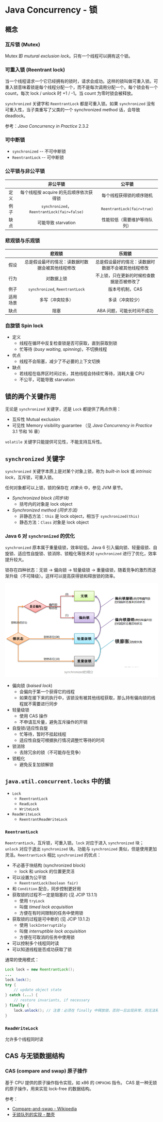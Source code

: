 # Java Concurrency - 锁

## 概念

### 互斥锁 (Mutex)

Mutex 即 _mutural exclusion lock_。只有一个线程可以拥有这个锁。

### 可重入锁 (Reentrant lock)

当一个线程请求一个它已经拥有的锁时，请求会成功。这样的锁叫做可重入锁。可重入锁意味着锁是每个线程分配一个，而不是每次调用分配一个。每个锁会有一个 count，每次 lock / unlock 时 +1 / -1。当 count 为零时锁会被释放。

`synchronized` 关键字和 `ReentrantLock` 都是可重入锁。如果 `synchronized` 没有可重入性，当子类重写了父类的一个 synchronized method 话，会导致 deadlock。

参考：_Java Concurrency in Practice_ 2.3.2

### 可中断锁

+ `synchronized` -- 不可中断锁
+ `ReentrantLock` -- 可中断锁

### 公平锁与非公平锁

| | 非公平锁 | 公平锁 |
| :-: | :-: | :-: |
| 定义 | 每个线程按 acquire 的先后顺序依次获得锁 | 每个线程获得锁的顺序随机 |
| 例子 | `synchronized`，`ReentrantLock(fair=false)`| `ReentrantLock(fair=true)` |
| 缺点 | 可能导致 starvation | 性能较低（需要维护等待队列）|

### 悲观锁与乐观锁

| | 悲观锁 | 乐观锁 |
| :-: | :-: | :-: |
| 假设 | 总是假设最坏的情况：读数据时数据会被其他线程修改 | 总是假设最好的情况：读数据时数据不会被其他线程修改 |
| 行为 | 对数据上锁 | 不上锁，只在更新的时候检查数据是否被修改了 |
| 例子 | `synchronized`, `ReentrantLock` | 版本号机制，CAS |
| 适用场景 | 多写（冲突较多） | 多读（冲突较少） |
| 缺点 | 阻塞 | ABA 问题，可能长时间不成功 |

### 自旋锁 Spin lock

+ 定义
  + 线程在循环中反复检查锁是否可获取，直到获取到锁
  + 忙等待 (_busy waiting, spinning_)，不切换线程
+ 优点
  + 线程不会阻塞，减少了不必要的上下文切换
+ 缺点
  + 若线程在临界区时间过长，其他线程会持续忙等待，消耗大量 CPU
  + 不公平，可能导致 starvation

## 锁的两个关键作用

无论是 `synchronized` 关键字，还是 `Lock` 都提供了两点作用：

+ 互斥性 Mutual exclusion
+ 可见性 Memory visibility guarantee （见 _Java Concurrency in Practice_ 3.1 节和 16 章）

`volatile` 关键字只能提供可见性，不能支持互斥性。

## `synchronized` 关键字

`synchronized` 关键字本质上是对某个对象上锁，称为 _built-in lock_ 或 _intrinsic lock_，互斥锁，可重入锁。

任何对象都可以上锁，锁的保存在 _对象头_ 中，参见 JVM 章节。

+ _Synchronized block (同步块)_ 
  + 括号内的对象是 lock object
+ _Synchronized method (同步方法)_
  + 非静态方法：`this` 是 lock object，相当于 `synchronized(this)`
  + 静态方法：`Class` 对象是 lock object

### Java 6 对 `synchronized` 的优化

`synchronized` 原本属于重量级锁，效率较低。Java 6 引入偏向锁、轻量级锁、自旋锁、适应性自旋锁、锁消除、锁粗化等技术对 `synchronized` 进行了优化，效率提升较大。

锁存在四种状态：无锁 -> 偏向锁 -> 轻量级锁 -> 重量级锁，随着竞争的激烈而逐渐升级（不可降级）。这样可以提高获得锁和释放锁的效率。

![JVM lock state](concurrency/lock-state.png)

+ 偏向锁 (_baised lock_)
  + 会偏向于第一个获得它的线程
  + 如果在接下来的执行中，该锁没有被其他线程获取，那么持有偏向锁的线程就不需要进行同步
+ 轻量级锁
  + 使用 CAS 操作
  + 不申请互斥量，避免互斥操作的开销
+ 自旋锁/适应性自旋
  + 忙等待，暂时不挂起线程
  + 适应性自旋可根据执行情况调整忙等待的时间
+ 锁消除
  + 去除冗余的锁（不可能存在竞争）
+ 锁粗化
  + 避免反复加锁解锁

## `java.util.concurrent.locks` 中的锁

+ `Lock`
  + `ReentrantLock`
  + `ReadLock`
  + `WriteLock`
+ `ReadWriteLock`
  + `ReentrantReadWriteLock`

### `ReentrantLock`

`ReentrantLock`，互斥锁，可重入锁。`lock` 对应于进入 `synchronized` 块； `unlock` 对应于退出 `synchronized` 块。功能与 `synchronized` 类似，但是使用更加灵活。`ReentrantLock` 相比 `synchronized` 的优点：

+ 不必基于块结构 (synchronized block)
  + lock 和 unlock 的位置更灵活
+ 可以设置为公平锁
  + `ReentrantLock(boolean fair)`
+ 和 `Condition` 配合，同步控制更好用
+ 获取锁的过程不一定是阻塞的 (见 JCIP 13.1.1)
  + 使用 `tryLock`
  + 叫做 _timed lock acquisition_
  + 方便在有时间限制的任务中使用锁
+ 获取锁的过程是可中断的 (见 JCIP 13.1.2)
  + 使用 `lockInterruptibly`
  + 叫做 _interruptible lock acquisition_
  + 方便在可取消的任务中使用锁
+ 可以控制多个线程同时读
+ 可以知道线程是否成功获取了锁

通常的使用模式：

```Java
Lock lock = new ReentrantLock();
...
lock.lock();
try {
    // update object state
} catch (...) {
    // restore invariants, if necessary
} finally {
    lock.unlock(); // 注意：必须在 finally 中释放锁，否则一旦出现异常，则无法释放锁
}
```

### `ReadWriteLock`

允许多个线程同时读

## CAS 与无锁数据结构

### CAS (compare and swap) 原子操作

基于 CPU 提供的原子操作指令实现，如 x86 的 `CMPXCHG` 指令。
CAS 是一种无锁的原子操作，用来实现 lock-free 的数据结构。

参考：

+ [Compare-and-swap - Wikipedia](https://en.wikipedia.org/wiki/Compare-and-swap)
+ [无锁队列的实现 - 酷壳](https://coolshell.cn/articles/8239.html)
